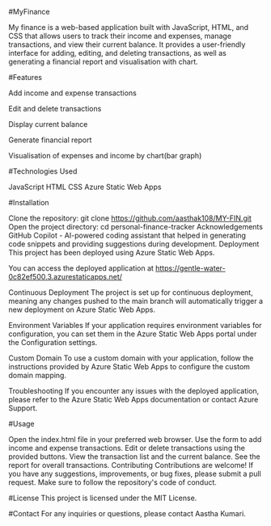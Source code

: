 #MyFinance

My finance is a web-based application built with JavaScript, HTML, and CSS that allows users to track their income and expenses, 
manage transactions, and view their current balance. It provides a user-friendly interface for adding, editing, and deleting transactions, as well as generating a financial report and visualisation with chart.

#Features

Add income and expense transactions

Edit and delete transactions

Display current balance

Generate financial report

Visualisation of expenses and income by chart(bar graph)

#Technologies Used

JavaScript
HTML
CSS
Azure Static Web Apps

#Installation

Clone the repository: git clone https://github.com/aasthak108/MY-FIN.git
Open the project directory: cd personal-finance-tracker
Acknowledgements
GitHub Copilot - AI-powered coding assistant that helped in generating code snippets and providing suggestions during development.
Deployment
This project has been deployed using Azure Static Web Apps.

You can access the deployed application at https://gentle-water-0c82ef500.3.azurestaticapps.net/

Continuous Deployment
The project is set up for continuous deployment, meaning any changes pushed to the main branch will automatically trigger a new deployment on Azure Static Web Apps.

Environment Variables
If your application requires environment variables for configuration, you can set them in the Azure Static Web Apps portal under the Configuration settings.

Custom Domain
To use a custom domain with your application, follow the instructions provided by Azure Static Web Apps to configure the custom domain mapping.

Troubleshooting
If you encounter any issues with the deployed application, please refer to the Azure Static Web Apps documentation or contact Azure Support.

#Usage

Open the index.html file in your preferred web browser.
Use the form to add income and expense transactions.
Edit or delete transactions using the provided buttons.
View the transaction list and the current balance.
See the report for overall transactions.
Contributing
Contributions are welcome! If you have any suggestions, improvements, or bug fixes, please submit a pull request. Make sure to follow the repository's code of conduct.

#License
This project is licensed under the MIT License.

#Contact
For any inquiries or questions, please contact Aastha Kumari.
